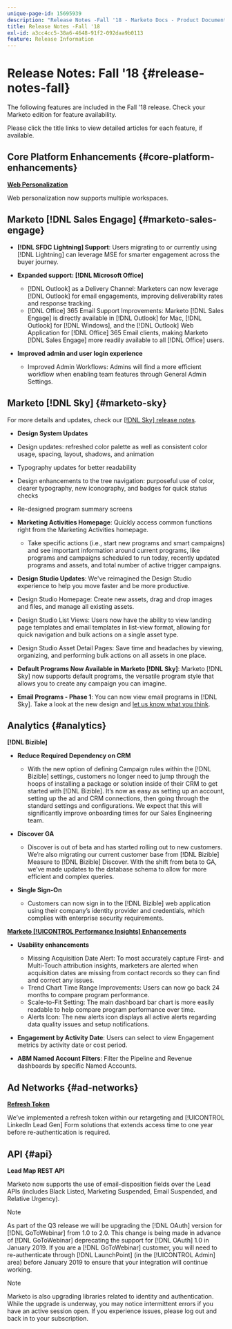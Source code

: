 ```yaml
---
unique-page-id: 15695939
description: "Release Notes -Fall '18 - Marketo Docs - Product Documentation"
title: Release Notes -Fall '18
exl-id: a3cc4cc5-38a6-4648-91f2-092daa9b0113
feature: Release Information
---
```

# Release Notes: Fall '18 {#release-notes-fall}

The following features are included in the Fall '18 release. Check your Marketo edition for feature availability.

Please click the title links to view detailed articles for each feature, if available.

## Core Platform Enhancements {#core-platform-enhancements}

**[Web Personalization](/help/marketo/product-docs/web-personalization/getting-started/workspaces-in-web-personalization.md)**

Web personalization now supports multiple workspaces.

## Marketo [!DNL Sales Engage] {#marketo-sales-engage}

* **[!DNL SFDC Lightning] Support**: Users migrating to or currently using [!DNL Lightning] can leverage MSE for smarter engagement across the buyer journey.

* **Expanded support: [!DNL Microsoft Office]**

  * [!DNL Outlook] as a Delivery Channel: Marketers can now leverage [!DNL Outlook] for email engagements, improving deliverability rates and response tracking.
  * [!DNL Office] 365 Email Support Improvements: Marketo [!DNL Sales Engage] is directly available in [!DNL Outlook] for Mac, [!DNL Outlook] for [!DNL Windows], and the [!DNL Outlook] Web Application for [!DNL Office] 365 Email clients, making Marketo [!DNL Sales Engage] more readily available to all [!DNL Office] users.

* **Improved admin and user login experience**

  * Improved Admin Workflows: Admins will find a more efficient workflow when enabling team features through General Admin Settings.

## Marketo [!DNL Sky] {#marketo-sky}

For more details and updates, check our [[!DNL Sky] release notes](https://help.marketo.com).

* **Design System Updates**

* Design updates: refreshed color palette as well as consistent color usage, spacing, layout, shadows, and animation
* Typography updates for better readability
* Design enhancements to the tree navigation: purposeful use of color, clearer typography, new iconography, and badges for quick status checks
* Re-designed program summary screens

* **Marketing Activities Homepage**: Quickly access common functions right from the Marketing Activities homepage.

  * Take specific actions (i.e., start new programs and smart campaigns) and see important information around current programs, like programs and campaigns scheduled to run today, recently updated programs and assets, and total number of active trigger campaigns.

* **Design Studio Updates**: We've reimagined the Design Studio experience to help you move faster and be more productive.
* Design Studio Homepage: Create new assets, drag and drop images and files, and manage all existing assets.
* Design Studio List Views: Users now have the ability to view landing page templates and email templates in list-view format, allowing for quick navigation and bulk actions on a single asset type.
* Design Studio Asset Detail Pages: Save time and headaches by viewing, organizing, and performing bulk actions on all assets in one place.
* **Default Programs Now Available in Marketo [!DNL Sky]**: Marketo [!DNL Sky] now supports default programs, the versatile program style that allows you to create any campaign you can imagine.
* **Email Programs - Phase 1**: You can now view email programs in [!DNL Sky]. Take a look at the new design and [let us know what you think](https://go.marketo.com/NextGenUX---USA---Apr-2018-fcp_Landing-Page-Feedback.html).

## Analytics {#analytics}

**[!DNL Bizible]**

* **Reduce Required Dependency on CRM**

  * With the new option of defining Campaign rules within the [!DNL Bizible] settings, customers no longer need to jump through the hoops of installing a package or solution inside of their CRM to get started with [!DNL Bizible]. It’s now as easy as setting up an account, setting up the ad and CRM connections, then going through the standard settings and configurations. We expect that this will significantly improve onboarding times for our Sales Engineering team.

* **Discover GA**

  * Discover is out of beta and has started rolling out to new customers. We’re also migrating our current customer base from [!DNL Bizible] Measure to [!DNL Bizible] Discover. With the shift from beta to GA, we’ve made updates to the database schema to allow for more efficient and complex queries.

* **Single Sign-On**

  * Customers can now sign in to the [!DNL Bizible] web application using their company’s identity provider and credentials, which complies with enterprise security requirements.

**[Marketo [!UICONTROL Performance Insights] Enhancements](/help/marketo/product-docs/reporting/performance-insights/performance-insights-overview.md)**

* **Usability enhancements**

  * Missing Acquisition Date Alert: To most accurately capture First- and Multi-Touch attribution insights, marketers are alerted when acquisition dates are missing from contact records so they can find and correct any issues.
  * Trend Chart Time Range Improvements: Users can now go back 24 months to compare program performance.
  * Scale-to-Fit Setting: The main dashboard bar chart is more easily readable to help compare program performance over time.
  * Alerts Icon: The new alerts icon displays all active alerts regarding data quality issues and setup notifications.

* **Engagement by Activity Date**: Users can select to view Engagement metrics by activity date or cost period.
* **ABM Named Account Filters**: Filter the Pipeline and Revenue dashboards by specific Named Accounts.

## Ad Networks {#ad-networks}

**[Refresh Token](/help/marketo/product-docs/demand-generation/social/social-functions/set-up-linkedin-lead-gen-forms.md)**

We’ve implemented a refresh token within our retargeting and [!UICONTROL LinkedIn Lead Gen] Form solutions that extends access time to one year before re-authentication is required.

## API {#api}

**Lead Map REST API**

Marketo now supports the use of email-disposition fields over the Lead APIs (includes Black Listed, Marketing Suspended, Email Suspended, and Relative Urgency).

>[!NOTE]
>
>As part of the Q3 release we will be upgrading the [!DNL OAuth] version for [!DNL GoToWebinar] from 1.0 to 2.0. This change is being made in advance of [!DNL GoToWebinar] deprecating the support for [!DNL OAuth] 1.0 in January 2019. If you are a [!DNL GoToWebinar] customer, you will need to re-authenticate through [!DNL LaunchPoint] (in the [!UICONTROL Admin] area) before January 2019 to ensure that your integration will continue working.

>[!NOTE]
>
>Marketo is also upgrading libraries related to identity and authentication. While the upgrade is underway, you may notice intermittent errors if you have an active session open. If you experience issues, please log out and back in to your subscription.
